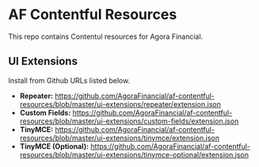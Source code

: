 # AF Contentful Resources
This repo contains Contentul resources for Agora Financial.

## UI Extensions

Install from Github URLs listed below.

* **Repeater:** https://github.com/AgoraFinancial/af-contentful-resources/blob/master/ui-extensions/repeater/extension.json
* **Custom Fields:** https://github.com/AgoraFinancial/af-contentful-resources/blob/master/ui-extensions/custom-fields/extension.json
* **TinyMCE:** https://github.com/AgoraFinancial/af-contentful-resources/blob/master/ui-extensions/tinymce/extension.json
* **TinyMCE (Optional):** https://github.com/AgoraFinancial/af-contentful-resources/blob/master/ui-extensions/tinymce-optional/extension.json